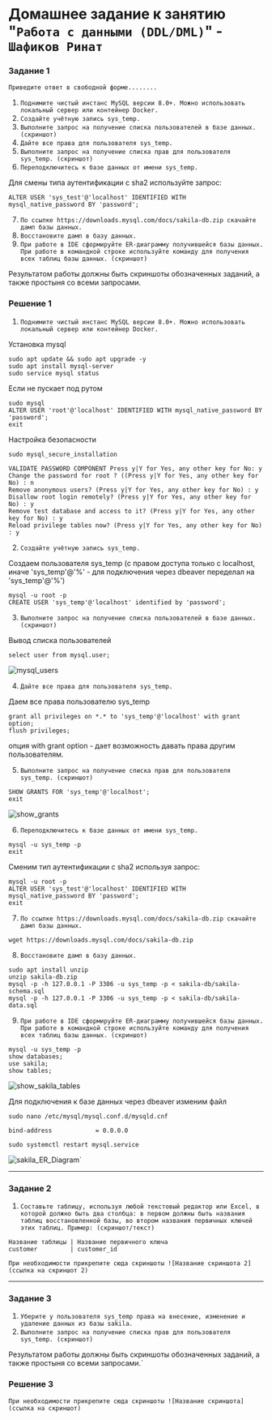 # Домашнее задание к занятию "`Работа с данными (DDL/DML)`" - `Шафиков Ринат`

### Задание 1

`Приведите ответ в свободной форме........`

1. `Поднимите чистый инстанс MySQL версии 8.0+. Можно использовать локальный сервер или контейнер Docker.`
2. `Создайте учётную запись sys_temp.`
3. `Выполните запрос на получение списка пользователей в базе данных. (скриншот)`
4. `Дайте все права для пользователя sys_temp.`
5. `Выполните запрос на получение списка прав для пользователя sys_temp. (скриншот)`
6. `Переподключитесь к базе данных от имени sys_temp.`
   
Для смены типа аутентификации с sha2 используйте запрос:

```
ALTER USER 'sys_test'@'localhost' IDENTIFIED WITH mysql_native_password BY 'password';
```

7. `По ссылке https://downloads.mysql.com/docs/sakila-db.zip скачайте дамп базы данных.`
8. `Восстановите дамп в базу данных.`
9. `При работе в IDE сформируйте ER-диаграмму получившейся базы данных. При работе в командной строке используйте команду для получения всех таблиц базы данных. (скриншот)`

Результатом работы должны быть скриншоты обозначенных заданий, а также простыня со всеми запросами.

### Решение 1

1. `Поднимите чистый инстанс MySQL версии 8.0+. Можно использовать локальный сервер или контейнер Docker.`

Установка mysql
```
sudo apt update && sudo apt upgrade -y
sudo apt install mysql-server
sudo service mysql status
```
Если не пускает под рутом
```
sudo mysql
ALTER USER 'root'@'localhost' IDENTIFIED WITH mysql_native_password BY 'password';
exit
```

Настройка безопасности

```
sudo mysql_secure_installation
```
```
VALIDATE PASSWORD COMPONENT Press y|Y for Yes, any other key for No: y
Change the password for root ? ((Press y|Y for Yes, any other key for No) : n
Remove anonymous users? (Press y|Y for Yes, any other key for No) : y
Disallow root login remotely? (Press y|Y for Yes, any other key for No) : y
Remove test database and access to it? (Press y|Y for Yes, any other key for No) : y
Reload privilege tables now? (Press y|Y for Yes, any other key for No) : y
```

2. `Создайте учётную запись sys_temp.`

Создаем пользователя sys_temp (с правом доступа только с localhost, иначе 'sys_temp'@'%' - для подключения через dbeaver переделал на 'sys_temp'@'%')

```
mysql -u root -p
CREATE USER 'sys_temp'@'localhost' identified by 'password';
```

3. `Выполните запрос на получение списка пользователей в базе данных. (скриншот)`

Вывод списка пользователей

```
select user from mysql.user;
```

![mysql_users](img/mysql_users.png)

4. `Дайте все права для пользователя sys_temp.`

Даем все права пользователю sys_temp

```
grant all privileges on *.* to 'sys_temp'@'localhost' with grant option;
flush privileges;
```
опция with grant option - дает возможность давать права другим пользователям.


5. `Выполните запрос на получение списка прав для пользователя sys_temp. (скриншот)`

```
SHOW GRANTS FOR 'sys_temp'@'localhost';
exit
```

![show_grants](img/show_grants.png)

6. `Переподключитесь к базе данных от имени sys_temp.`

```
mysql -u sys_temp -p
exit
```
Сменим тип аутентификации с sha2 используя запрос:

```
mysql -u root -p
ALTER USER 'sys_test'@'localhost' IDENTIFIED WITH mysql_native_password BY 'password';
exit
```

7. `По ссылке https://downloads.mysql.com/docs/sakila-db.zip скачайте дамп базы данных.`

```
wget https://downloads.mysql.com/docs/sakila-db.zip
```
8. `Восстановите дамп в базу данных.`

```
sudo apt install unzip
unzip sakila-db.zip
mysql -p -h 127.0.0.1 -P 3306 -u sys_temp -p < sakila-db/sakila-schema.sql
mysql -p -h 127.0.0.1 -P 3306 -u sys_temp -p < sakila-db/sakila-data.sql
```

9. `При работе в IDE сформируйте ER-диаграмму получившейся базы данных. При работе в командной строке используйте команду для получения всех таблиц базы данных. (скриншот)`

```
mysql -u sys_temp -p
show databases;
use sakila;
show tables;
```

![show_sakila_tables](img/show_sakila_tables.png)

Для подключения к базе данных через dbeaver изменим файл

```
sudo nano /etc/mysql/mysql.conf.d/mysqld.cnf
```
```
bind-address            = 0.0.0.0
```
```
sudo systemctl restart mysql.service
```


![sakila_ER_Diagram](img/sakila_ER_Diagram.png)`

---

### Задание 2

1. `Составьте таблицу, используя любой текстовый редактор или Excel, в которой должно быть два столбца: в первом должны быть названия таблиц восстановленной базы, во втором названия первичных ключей этих таблиц. Пример: (скриншот/текст)`

```
Название таблицы | Название первичного ключа
customer         | customer_id
```



`При необходимости прикрепитe сюда скриншоты
![Название скриншота 2](ссылка на скриншот 2)`


---

### Задание 3

1. `Уберите у пользователя sys_temp права на внесение, изменение и удаление данных из базы sakila.`
2. `Выполните запрос на получение списка прав для пользователя sys_temp. (скриншот)`

Результатом работы должны быть скриншоты обозначенных заданий, а также простыня со всеми запросами.`

### Решение 3



`При необходимости прикрепитe сюда скриншоты
![Название скриншота](ссылка на скриншот)`

